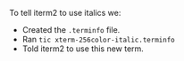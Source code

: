To tell iterm2 to use italics we:
- Created the `.terminfo` file.
- Ran `tic xterm-256color-italic.terminfo`
- Told iterm2 to use this new term.

